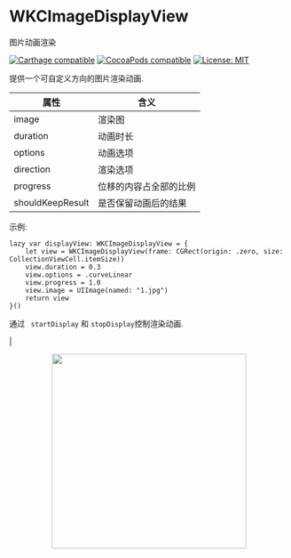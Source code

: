 # WKCImageDisplayView
图片动画渲染

[![Carthage compatible](https://img.shields.io/badge/Carthage-compatible-4BC51D.svg?style=flat)](https://github.com/Carthage/Carthage#adding-frameworks-to-an-application) [![CocoaPods compatible](https://img.shields.io/cocoapods/v/WKCImageDisplayView?style=flat)](https://cocoapods.org/pods/WKCImageDisplayView) [![License: MIT](https://img.shields.io/cocoapods/l/WKCImageDisplayView?style=flat)](http://opensource.org/licenses/MIT)

提供一个可自定义方向的图片渲染动画.

| 属性 | 含义 |
| ---- | ---- |
| image | 渲染图 |
| duration | 动画时长 |
| options | 动画选项 |
| direction | 渲染选项 |
| progress | 位移的内容占全部的比例 |
| shouldKeepResult | 是否保留动画后的结果 |

示例:
```
lazy var displayView: WKCImageDisplayView = {
    let view = WKCImageDisplayView(frame: CGRect(origin: .zero, size: CollectionViewCell.itemSize))
    view.duration = 0.3
    view.options = .curveLinear
    view.progress = 1.0
    view.image = UIImage(named: "1.jpg")
    return view
}()
```
通过 ` startDisplay` 和 ` stopDisplay `控制渲染动画.

| <p align="center">
<img src="https://github.com/WKCLoveYang/WKCFaceImageCropper/raw/master/source/1.MP4" width="350">
</p>
